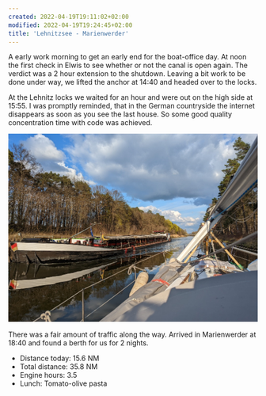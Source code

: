 ```yaml
---
created: 2022-04-19T19:11:02+02:00
modified: 2022-04-19T19:24:45+02:00
title: 'Lehnitzsee - Marienwerder'
---
```


A early work morning to get an early end for the boat-office day. At noon the first check in Elwis to see whether or not the canal is open again. The verdict was a 2 hour extension to the shutdown. Leaving a bit work to be done under way, we lifted the anchor at 14:40 and headed over to the locks.

At the Lehnitz locks we waited for an hour and were out on the high side at 15:55. I was promptly reminded, that in the German countryside the internet disappears as soon as you see the last house. So some good quality concentration time with code was achieved.

![Image](../2022/cadc6af3586bbce11c35e190155a8b32.jpg)

There was a fair amount of traffic along the way. Arrived in Marienwerder at 18:40 and found a berth for us for 2 nights.


* Distance today: 15.6 NM
* Total distance: 35.8 NM
* Engine hours: 3.5
* Lunch: Tomato-olive pasta
